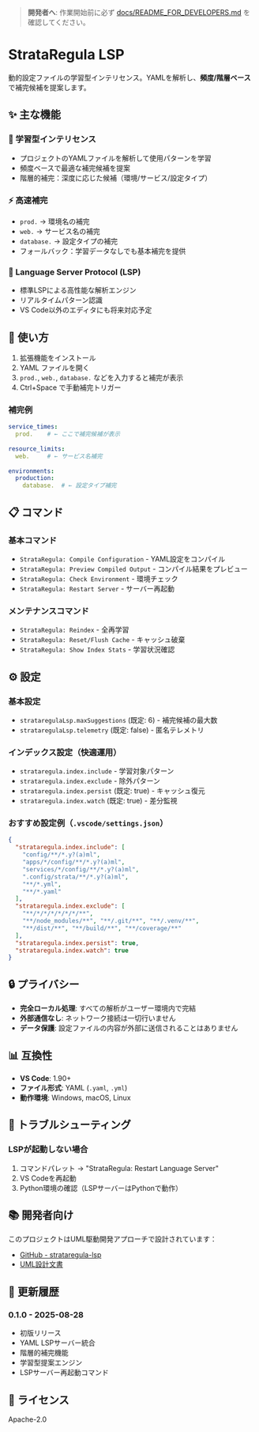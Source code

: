> **開発者へ**: 作業開始前に必ず [docs/README_FOR_DEVELOPERS.md](docs/README_FOR_DEVELOPERS.md) を確認してください。

# StrataRegula LSP

動的設定ファイルの学習型インテリセンス。YAMLを解析し、**頻度/階層ベース**で補完候補を提案します。

## ✨ 主な機能

### 🧠 学習型インテリセンス
- プロジェクトのYAMLファイルを解析して使用パターンを学習
- 頻度ベースで最適な補完候補を提案
- 階層的補完：深度に応じた候補（環境/サービス/設定タイプ）

### ⚡ 高速補完
- `prod.` → 環境名の補完
- `web.` → サービス名の補完  
- `database.` → 設定タイプの補完
- フォールバック：学習データなしでも基本補完を提供

### 🔧 Language Server Protocol (LSP)
- 標準LSPによる高性能な解析エンジン
- リアルタイムパターン認識
- VS Code以外のエディタにも将来対応予定

## 🚀 使い方

1. 拡張機能をインストール
2. YAML ファイルを開く
3. `prod.`, `web.`, `database.` などを入力すると補完が表示
4. Ctrl+Space で手動補完トリガー

### 補完例
```yaml
service_times:
  prod.    # ← ここで補完候補が表示
  
resource_limits:
  web.     # ← サービス名補完
  
environments:
  production:
    database.  # ← 設定タイプ補完
```

## 📋 コマンド

### 基本コマンド
- `StrataRegula: Compile Configuration` - YAML設定をコンパイル
- `StrataRegula: Preview Compiled Output` - コンパイル結果をプレビュー  
- `StrataRegula: Check Environment` - 環境チェック
- `StrataRegula: Restart Server` - サーバー再起動

### メンテナンスコマンド
- `StrataRegula: Reindex` - 全再学習
- `StrataRegula: Reset/Flush Cache` - キャッシュ破棄
- `StrataRegula: Show Index Stats` - 学習状況確認

## ⚙️ 設定

### 基本設定
- `strataregulaLsp.maxSuggestions` (既定: 6) - 補完候補の最大数
- `strataregulaLsp.telemetry` (既定: false) - 匿名テレメトリ

### インデックス設定（快適運用）
- `strataregula.index.include` - 学習対象パターン
- `strataregula.index.exclude` - 除外パターン  
- `strataregula.index.persist` (既定: true) - キャッシュ復元
- `strataregula.index.watch` (既定: true) - 差分監視

### おすすめ設定例（`.vscode/settings.json`）
```json
{
  "strataregula.index.include": [
    "config/**/*.y?(a)ml",
    "apps/*/config/**/*.y?(a)ml", 
    "services/*/config/**/*.y?(a)ml",
    ".config/strata/**/*.y?(a)ml",
    "**/*.yml",
    "**/*.yaml"
  ],
  "strataregula.index.exclude": [
    "**/*/*/*/*/*/*/**",
    "**/node_modules/**", "**/.git/**", "**/.venv/**",
    "**/dist/**", "**/build/**", "**/coverage/**"
  ],
  "strataregula.index.persist": true,
  "strataregula.index.watch": true
}
```

## 🔒 プライバシー

- **完全ローカル処理**: すべての解析がユーザー環境内で完結
- **外部通信なし**: ネットワーク接続は一切行いません
- **データ保護**: 設定ファイルの内容が外部に送信されることはありません

## 📊 互換性

- **VS Code**: 1.90+ 
- **ファイル形式**: YAML (`.yaml`, `.yml`)
- **動作環境**: Windows, macOS, Linux

## 🔧 トラブルシューティング

### LSPが起動しない場合
1. コマンドパレット → "StrataRegula: Restart Language Server"
2. VS Codeを再起動
3. Python環境の確認（LSPサーバーはPythonで動作）

## 📚 開発者向け

このプロジェクトはUML駆動開発アプローチで設計されています：
- [GitHub - strataregula-lsp](https://github.com/unizontech/strataregula-lsp)
- [UML設計文書](https://github.com/unizontech/strataregula-lsp/tree/main/docs)

## 📝 更新履歴

### 0.1.0 - 2025-08-28
- 初版リリース
- YAML LSPサーバー統合
- 階層的補完機能
- 学習型提案エンジン
- LSPサーバー再起動コマンド

## 📄 ライセンス

Apache-2.0